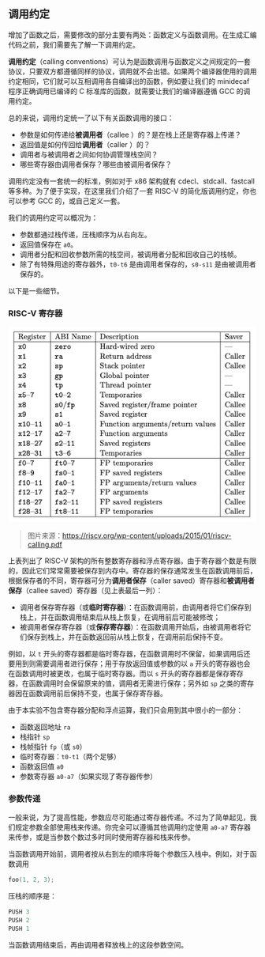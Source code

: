 ## 调用约定

增加了函数之后，需要修改的部分主要有两处：函数定义与函数调用。在生成汇编代码之前，我们需要先了解一下调用约定。

**调用约定**（calling conventions）可认为是函数调用与函数定义之间规定的一套协议，只要双方都遵循同样的协议，调用就不会出错。如果两个编译器使用的调用约定相同，它们就可以互相调用各自编译出的函数，例如要让我们的 minidecaf 程序正确调用已编译的 C 标准库的函数，就需要让我们的编译器遵循 GCC 的调用约定。

总的来说，调用约定统一了以下有关函数调用的接口：

* 参数是如何传递给**被调用者**（callee ）的？是在栈上还是寄存器上传递？
* 返回值是如何传回给**调用者**（caller ）的？
* 调用者与被调用者之间如何协调管理栈空间？
* 哪些寄存器由调用者保存？哪些由被调用者保存？

调用约定没有一套统一的标准，例如对于 x86 架构就有 cdecl、stdcall、fastcall 等多种。为了便于实现，在这里我们介绍了一套 RISC-V 的简化版调用约定，你也可以参考 GCC 的，或自己定义一套。

我们的调用约定可以概况为：

* 参数都通过栈传递，压栈顺序为从右向左。
* 返回值保存在 `a0`。
* 调用者分配和回收参数所需的栈空间，被调用者分配和回收自己的栈帧。
* 除了有特殊用途的寄存器外，`t0-t6` 是由调用者保存的，`s0-s11` 是由被调用者保存的。

以下是一些细节。

### RISC-V 寄存器

![RISC-V 寄存器](pics/riscv-regs.png)

> 图片来源：https://riscv.org/wp-content/uploads/2015/01/riscv-calling.pdf

上表列出了 RISC-V 架构的所有整数寄存器和浮点寄存器。由于寄存器个数是有限的，因此它们常常需要被保存到内存中。寄存器的保存通常发生在函数调用前后，根据保存者的不同，寄存器可分为**调用者保存**（caller saved）寄存器和**被调用者保存**（callee saved）寄存器（见上表最后一列）：

* 调用者保存寄存器（或**临时寄存器**）：在函数调用前，由调用者将它们保存到栈上，并在函数调用结束后从栈上恢复，在调用前后可能被修改；
* 被调用者保存寄存器（或**保存寄存器**）：在函数调用开始后，由被调用者将它们保存到栈上，并在函数返回前从栈上恢复，在调用前后保持不变。

例如，以 `t` 开头的寄存器都是临时寄存器，在函数调用时不保留，如果调用后还要用到则需要调用者进行保存；用于存放返回值或参数的以 `a` 开头的寄存器也会在函数调用时被更改，也属于临时寄存器。而以 `s` 开头的寄存器都是保存寄存器，在函数调用时会保留原来的值，调用者无需进行保存；另外如 `sp` 之类的寄存器因在函数调用前后保持不变，也属于保存寄存器。

由于本实验不包含寄存器分配和浮点运算，我们只会用到其中很小的一部分：

* 函数返回地址 `ra`
* 栈指针 `sp`
* 栈帧指针 `fp`（或 `s0`）
* 临时寄存器：`t0-t1`（两个足够）
* 函数返回值 `a0`
* 参数寄存器 `a0-a7`（如果实现了寄存器传参）

### 参数传递

一般来说，为了提高性能，参数应尽可能通过寄存器传递。不过为了简单起见，我们规定参数全部使用栈来传递。你完全可以遵循其他调用约定使用 `a0-a7` 寄存器来传参，或是当参数个数过多时同时使用寄存器和栈来传参。

当函数调用开始前，调用者按从右到左的顺序将每个参数压入栈中。例如，对于函数调用

```c
foo(1, 2, 3);
```

压栈的顺序是：

```c
PUSH 3
PUSH 2
PUSH 1
```

当函数调用结束后，再由调用者释放栈上的这段参数空间。
